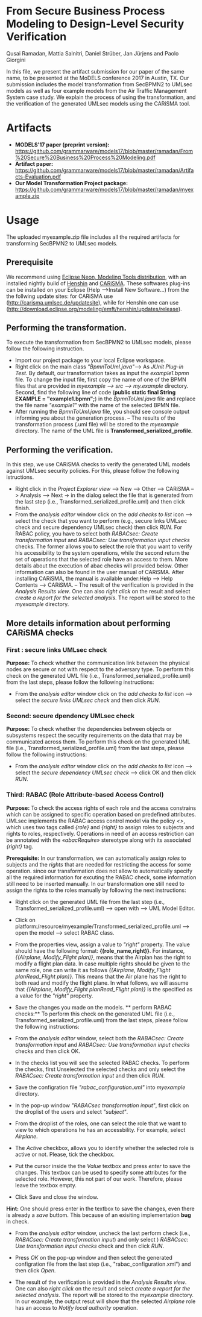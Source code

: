 # From Secure Business Process Modeling to Design-Level Security Verification
Qusai Ramadan, Mattia Salnitri, Daniel Strüber, Jan Jürjens and Paolo Giorgini

In this file, we present the artifact submission for our paper of the same name, to
be presented at the MoDELS conference 2017 in Austin, TX. Our submission includes
the model transformation from SecBPMN2 to UMLsec models as well as four example
models from the Air Traffic Management System case study. We explain the process of
using the transformation, and the verification of the generated UMLsec models using
the CARiSMA tool.

# Artifacts

* **MODELS'17 paper (preprint version):** https://github.com/grammarware/models17/blob/master/ramadan/From%20Secure%20Business%20Process%20Modeling.pdf
* **Artifact paper:** https://github.com/grammarware/models17/blob/master/ramadan/Artifacts-Evaluation.pdf
* **Our Model Transformation Project package:** https://github.com/grammarware/models17/blob/master/ramadan/myexample.zip

# Usage 
The uploaded myexample.zip file includes all the required artifacts for transforming SecBPMN2 to UMLsec models.
## Prerequisite 
We recommend using [Eclipse Neon, Modeling Tools distribution](https://www.eclipse.org/downloads/packages/eclipse-modeling-tools/neonr), with
an installed nightly build of [Henshin](https://www.eclipse.org/henshin/) and [CARiSMA](https://rgse.uni-koblenz.de/carisma/). These softwares plug-ins can be installed on your Eclipse (Help –>Install New Software...) from the the follwing update
sites: for CARiSMA use (http://carisma.umlsec.de/updatesite), while for Henshin one
can use (http://download.eclipse.org/modeling/emft/henshin/updates/release).

## Performing the transformation. 
To execute the transformation from SecBPMN2 to UMLsec models, please follow the following instruction. 
* Import our project package to your local Eclipse workspace.
* Right click on the main class *"BpmnToUml.java"*–> As *JUnit Plug-in Test*. By default, our transformation takes as input the *example1.bpmn* file. To change the input file, first copy the name of one of the BPMN files
that are provided in *myexample –> src –> my.example* directory. Second, find the following
line of code (**public static final String EXAMPLE = "example1.bpmn";**)
in the *BpmnToUml.java* file and replace the file name *"example1"* with the name of
the selected BPMN file.
* After running the *BpmnToUml.java* file, you should see console output informing you about
the generation process.
– The results of the transformation process (.uml file) will be stored to the *myexample*
directory. The name of the UML file is **Transformed_serialized_profile**.

## Performing the verification. 

In this step, we use CARiSMA checks to verify the generated UML models against UMLsec security policies. For this, please follow the following istructions.

* Right click in the *Project Explorer view* –> New –> Other –> CARiSMA –> Analysis
–> Next -> in the dialog select the file that is generated from the last step (i.e.,
Transformed_serialized_profile.uml) and then click finish.
* From the *analysis editor* window click on the *add checks to list* icon –> select the check that you
want to perform (e.g., secure links UMLsec check and secure dependency UMLsec
check) then click *RUN*. For RABAC policy, you have to select both *RABACsec: Create
transformation input* and *RABACsec: Use transformation input checks* checks. The former
allows you to select the role that you want to verify his accessibility to the system
operations, while the second return the set of operations that the selected role have an
access to them. More details about the execution of abac checks will provided below. Other information can also be found in the user manual
of CARiSMA. After installing CARiSMA, the manual is available under:Help –>
Help Contents –> CARiSMA.
– The result of the verification is provided in the *Analysis Results view*. One can also
*right click* on the result and select *create a report for the selected analysis*. The report
will be stored to the *myexample* directory.

## More details information about performing CARiSMA checks

### First : secure links UMLsec check

**Purpose:** To check whether the communication link between the physical nodes are secure or not with respect to the adversary type. To perform this check on the generated UML file (i.e., Transformed_serialized_profile.uml) from the last steps, please follow the following instructions: 

* From the *analysis editor* window click on the *add checks to list* icon –> select the *secure links UMLsec check* and then click *RUN*. 

### Second: secure dpendency UMLsec check

**Purpose:** To check whether the dependencies between objects or subsystems respect the security requirements on the data that may be communicated across them. To perform this check on the generated UML file (i.e., Transformed_serialized_profile.uml) from the last steps, please follow the following instructions:

* From the *analysis editor* window click on the *add checks to list* icon –> select the *secure dependency UMLsec check* –> click OK and then click *RUN*. 

### Third: RABAC (Role Attribute-based Access Control)

**Purpose:** To check the access rights of each role and the access constrains which can be assigned to specific operation based on predefined attributes. UMLsec  implements  the RABAC  access  control  model  via  the  policy *<<abac>>*,  which uses  two  tags  called *{role}* and *{right}* to  assign  roles  to subjects and rights to roles, respectively. Operations in need of an access restriction can be annotated with the *«abacRequire»* stereotype  along  with  its  associated *{right}* tag. 

**Prerequisite:** In our transformation, we can automatically assign *roles* to subjects and the *rights* that are needed for restricting the access for some operation. since our transformation does not allow to automatically specify all the required information for excuting the RABAC check, some information still need to be inserted manually. In our transformation one still need to assign the rights to the roles manually by following the next instructions: 

* Right click on the generated UML file from the last step (i.e., Transformed_serialized_profile.uml) --> open with --> UML Model Editor.
* Click on platform:/resource/myexample/Transformed_serialized_profile.uml --> open the model --> select RABAC class. 
* From the properties view, assign a value to *"right"* property. The value should have the following format: **{(role_name,right)}**. For instance, *{(Airplane, Modify_Flight plan)}*,  means that the Airplan has the right to modify a flight plan data. In case multiple rights should be given to the same role, one can write it as follows *{(Airplane, Modify_Flight planRead_Flight plan)}*. This means that the Air plane has the right to both read and modify the flight plane. In what follows, we will assume that   *{(Airplane, Modify_Flight planRead_Flight plan)}* is the specified as a value for the *"right"* property.

* Save the changes you made on the models.
** perform RABAC checks:** To perform this check on the generated UML file (i.e., Transformed_serialized_profile.uml) from the last steps, please follow the following instructions:

* From the *analysis editor* window, select both the *RABACsec: Create transformation input* and *RABACsec: Use transformation input checks* checks and then click OK. 
* In the checks list you will see the selected RABAC checks. To perform the checks, first Unselected the selected checks and only select the *RABACsec: Create transformation input* and then click *RUN*.
* Save the configration file *"rabac_configuration.xml"* into *myexample* directory.
* In the pop-up window *"RABACsec transformation input"*, first click on the droplist of the users and select *"subject"*.
* From the droplist of the roles, one can select the role that we want to view to which operations he has an accessbility. For example, select *Airplane*.
* The *Active* checkbox, allows you to identify whether the selected role is active or not. Please, tick the checkbox.
* Put the cursor inside the the *Value* textbox and press *enter* to save the changes. This textbox can be used to specify some attributes for the selected role. However, this not part of our work. Therefore, please leave the textbox empty.
* Click Save and close the window. 

**Hint:** One should press enter in the textbox to save the changes, even there is already a *save* buttom. This because of an exisiting implementation **bug** in check.

* From the *analysis editor* window, uncheck the last perform check (i.e., *RABACsec: Create transformation input*) and only select 
) *RABACsec: Use transformation input checks* check and then click *RUN*.

* Press *OK* on the pop-up window and then select the generated configration file from the last step (i.e., "rabac_configuration.xml") and then click *Open*.
* The result of the verification is provided in the *Analysis Results view*. One can also
*right click* on the result and select *create a report for the selected analysis*. The report
will be stored to the *myexample* directory.  In our example, the  output resut will show that the selected *Airplane* role has an access to *Notify local authority* operation.

